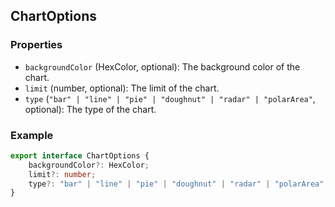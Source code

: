 ## ChartOptions

### Properties

- `backgroundColor` (HexColor, optional): The background color of the chart.
- `limit` (number, optional): The limit of the chart.
- `type` (`"bar" | "line" | "pie" | "doughnut" | "radar" | "polarArea"`, optional): The type of the chart.

### Example

```typescript
export interface ChartOptions {
	backgroundColor?: HexColor;
	limit?: number;
	type?: "bar" | "line" | "pie" | "doughnut" | "radar" | "polarArea";
}
```